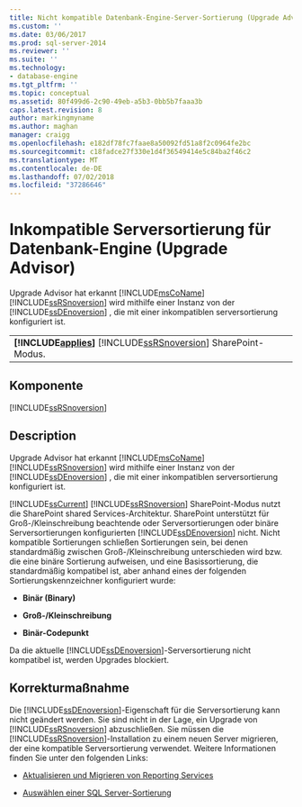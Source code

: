 ```yaml
---
title: Nicht kompatible Datenbank-Engine-Server-Sortierung (Upgrade Advisor) | Microsoft-Dokumentation
ms.custom: ''
ms.date: 03/06/2017
ms.prod: sql-server-2014
ms.reviewer: ''
ms.suite: ''
ms.technology:
- database-engine
ms.tgt_pltfrm: ''
ms.topic: conceptual
ms.assetid: 80f499d6-2c90-49eb-a5b3-0bb5b7faaa3b
caps.latest.revision: 8
author: markingmyname
ms.author: maghan
manager: craigg
ms.openlocfilehash: e182df78fc7faae8a50092fd51a8f2c0964fe2bc
ms.sourcegitcommit: c18fadce27f330e1d4f36549414e5c84ba2f46c2
ms.translationtype: MT
ms.contentlocale: de-DE
ms.lasthandoff: 07/02/2018
ms.locfileid: "37286646"
---
```

# <a name="incompatible-database-engine-server-collation-upgrade-advisor"></a>Inkompatible Serversortierung für Datenbank-Engine (Upgrade Advisor)
  Upgrade Advisor hat erkannt [!INCLUDE[msCoName](../../includes/msconame-md.md)] [!INCLUDE[ssRSnoversion](../../includes/ssrsnoversion-md.md)] wird mithilfe einer Instanz von der [!INCLUDE[ssDEnoversion](../../includes/ssdenoversion-md.md)] , die mit einer inkompatiblen serversortierung konfiguriert ist.  
  
||  
|-|  
|**[!INCLUDE[applies](../../includes/applies-md.md)]**  [!INCLUDE[ssRSnoversion](../../includes/ssrsnoversion-md.md)] SharePoint-Modus.|  
  
## <a name="component"></a>Komponente  
 [!INCLUDE[ssRSnoversion](../../includes/ssrsnoversion-md.md)]  
  
## <a name="description"></a>Description  
 Upgrade Advisor hat erkannt [!INCLUDE[msCoName](../../includes/msconame-md.md)] [!INCLUDE[ssRSnoversion](../../includes/ssrsnoversion-md.md)] wird mithilfe einer Instanz von der [!INCLUDE[ssDEnoversion](../../includes/ssdenoversion-md.md)] , die mit einer inkompatiblen serversortierung konfiguriert ist.  
  
 [!INCLUDE[ssCurrent](../../includes/sscurrent-md.md)] [!INCLUDE[ssRSnoversion](../../includes/ssrsnoversion-md.md)] SharePoint-Modus nutzt die SharePoint shared Services-Architektur. SharePoint unterstützt für Groß-/Kleinschreibung beachtende oder Serversortierungen oder binäre Serversortierungen konfigurierten [!INCLUDE[ssDEnoversion](../../includes/ssdenoversion-md.md)] nicht. Nicht kompatible Sortierungen schließen Sortierungen sein, bei denen standardmäßig zwischen Groß-/Kleinschreibung unterschieden wird bzw. die eine binäre Sortierung aufweisen, und eine Basissortierung, die standardmäßig kompatibel ist, aber anhand eines der folgenden Sortierungskennzeichner konfiguriert wurde:  
  
-   **Binär (Binary)**  
  
-   **Groß-/Kleinschreibung**  
  
-   **Binär-Codepunkt**  
  
 Da die aktuelle [!INCLUDE[ssDEnoversion](../../includes/ssdenoversion-md.md)]-Serversortierung nicht kompatibel ist, werden Upgrades blockiert.  
  
## <a name="corrective-action"></a>Korrekturmaßnahme  
 Die [!INCLUDE[ssDEnoversion](../../includes/ssdenoversion-md.md)]-Eigenschaft für die Serversortierung kann nicht geändert werden. Sie sind nicht in der Lage, ein Upgrade von [!INCLUDE[ssRSnoversion](../../includes/ssrsnoversion-md.md)] abzuschließen. Sie müssen die [!INCLUDE[ssRSnoversion](../../includes/ssrsnoversion-md.md)]-Installation zu einem neuen Server migrieren, der eine kompatible Serversortierung verwendet. Weitere Informationen finden Sie unter den folgenden Links:  
  
-   [Aktualisieren und Migrieren von Reporting Services](http://go.microsoft.com/fwlink/?LinkId=233227)  
  
-   [Auswählen einer SQL Server-Sortierung](http://go.microsoft.com/fwlink/?LinkId=233226)  
  
  
